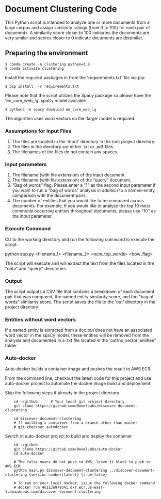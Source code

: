 # Document Clustering Code

This Python script is intended to analyze one or more documents from a large corpus and assign similarity ratings (from 0 to 100) for each pair of documents. A similarity score closer to 100 indicates the documents are very similar and scores closer to 0 indicate documents are dissimilar.

## Preparing the environment

    $ conda create -n clustering python=3.8
    $ conda activate clustering

Install the required packages in from the 'requirements.txt' file via pip:
    
    $ pip install  -r requirements.txt

Please note that the script utilizes the Spacy package so please have the 'en_core_web_lg' spaCy model available
    
    $ python3 -m spacy download en_core_web_lg

The algorithm uses word vectors so the 'large' model is required.

### Assumptions for Input Files

1. The files are located in the 'input' directory in the root project directory.
2. The files in the directory are either .txt or .pdf files.
3. The filenames of the files do not contain any spaces.

### Input parameters

1. The filename (with file extension) of the input document.
2. The filename (with file extension) of the "query" document.
3. "Bag of words" flag. Please enter a "1" as the second input parameter if you want to run a "bag of words" analysis in addition to a named-entity comparison with the document pairs.
4. The number of entities that you would like to be compared across documents. For example, if you would like to analyze the top 10 most commonly occurring entities throughout documents, please use "10" as the input parameter.

### Execute Command

CD to the working directory and run the following command to execute the script:

python app.py <filename_1> <filename_2> <num_top_words> <bow_flag>

The script will execute and will extract the text from the files located in the "data" and "query" directories.

### Output

The script outputs a CSV file that contains a breakdown of each document pair that was compared, the named entity similarity score, and the "bag of words" similarity score. The script saves the file to the 'out' directory in the project directory

### Entities without word vectors

If a named entity is extracted from a doc but does not have an associated word vector in the spaCy model, these entities will be removed from the analysis and documented in a .txt file located in the 'out/no_vector_entities" folder

### Auto-docker 

Auto-docker builds a container image and pushes the result to AWS ECR.

From the command line, checkout the latest code for this project and use auto-docker project to automate
the docker image build and deployment:

Skip the following steps if already in the project directory
```
    cd ~/github      # Your local git project directory 
    git clone https://github.com/DovelLabs/discover-document-clustering
    
    cd discover-document-clustering
    # If building a container from a branch other than master
    # git checkout autodocker   
```

Switch ot auto-docker project to build and deploy the container

```
    cd ~/github
    git clone https://github.com/DovelLabs/auto-docker
    cd auto-docker

    # The false means do not push to AWS, leave it blank to push to AWS ECR
    python main.py discover-document-clustering ../discover-document-clustering {version number|latest} {true|false} 
    
    # To run on your local docker, issue the following docker command
    # docker run 461136979341.dkr.ecr.us-east-1.amazonaws.com/discover-document-clustering
```
